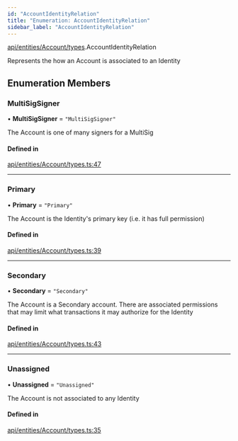 ```yaml
---
id: "AccountIdentityRelation"
title: "Enumeration: AccountIdentityRelation"
sidebar_label: "AccountIdentityRelation"
---
```


[api/entities/Account/types](../../../../../../modules/API/Entities/Account/Types/Types.md).AccountIdentityRelation

Represents the how an Account is associated to an Identity

## Enumeration Members

### MultiSigSigner

• **MultiSigSigner** = ``"MultiSigSigner"``

The Account is one of many signers for a MultiSig

#### Defined in

[api/entities/Account/types.ts:47](https://github.com/PolymeshAssociation/polymesh-sdk/blob/95e180d28/src/api/entities/Account/types.ts#L47)

___

### Primary

• **Primary** = ``"Primary"``

The Account is the Identity's primary key (i.e. it has full permission)

#### Defined in

[api/entities/Account/types.ts:39](https://github.com/PolymeshAssociation/polymesh-sdk/blob/95e180d28/src/api/entities/Account/types.ts#L39)

___

### Secondary

• **Secondary** = ``"Secondary"``

The Account is a Secondary account. There are associated permissions that may limit what transactions it may authorize for the Identity

#### Defined in

[api/entities/Account/types.ts:43](https://github.com/PolymeshAssociation/polymesh-sdk/blob/95e180d28/src/api/entities/Account/types.ts#L43)

___

### Unassigned

• **Unassigned** = ``"Unassigned"``

The Account is not associated to any Identity

#### Defined in

[api/entities/Account/types.ts:35](https://github.com/PolymeshAssociation/polymesh-sdk/blob/95e180d28/src/api/entities/Account/types.ts#L35)
